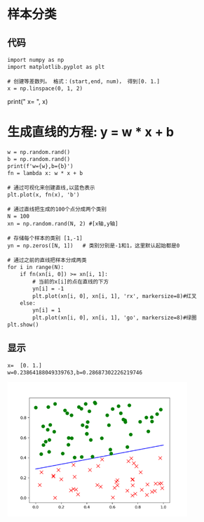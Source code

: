 # 样本分类

## 代码

	import numpy as np
	import matplotlib.pyplot as plt
	
	# 创建等差数列。 格式：(start,end, num)， 得到[0. 1.]
	x = np.linspace(0, 1, 2)
print(" x= ", x)
# 生成直线的方程: y = w * x + b
	w = np.random.rand()
	b = np.random.rand()
	print(f'w={w},b={b}')
	fn = lambda x: w * x + b
	
	# 通过可视化来创建直线,以蓝色表示
	plt.plot(x, fn(x), 'b')
	
	# 通过直线把生成的100个点分成两个类别
	N = 100
	xn = np.random.rand(N, 2) #[x轴,y轴]
	
	# 存储每个样本的类别 [1,-1]
	yn = np.zeros([N, 1])   # 类别分别是-1和1，这里默认起始都是0
	
	# 通过之前的直线把样本分成两类
	for i in range(N):
	    if fn(xn[i, 0]) >= xn[i, 1]:
	        # 当前的x[i]的点在直线的下方
	        yn[i] = -1
	        plt.plot(xn[i, 0], xn[i, 1], 'rx', markersize=8)#红叉
	    else:
	        yn[i] = 1
	        plt.plot(xn[i, 0], xn[i, 1], 'go', markersize=8)#绿圈
	plt.show()

## 显示

	x=  [0. 1.]
	w=0.23864188049339763,b=0.28687302226219746
	
![](Images/8.png)